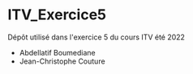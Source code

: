# ITV_Exercice5
Dépôt utilisé dans l'exercice 5 du cours ITV été 2022

- Abdellatif Boumediane
- Jean-Christophe Couture
